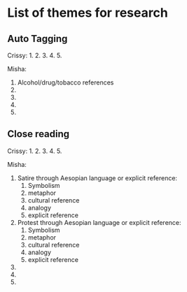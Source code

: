 # List of themes for research
## Auto Tagging

Crissy:
1. 
2. 
3. 
4. 
5. 

Misha:
1. Alcohol/drug/tobacco references
2. 
3. 
4. 
5. 

## Close reading

Crissy:
1. 
2. 
3. 
4. 
5. 

Misha:
1. Satire through Aesopian language or explicit reference:
   1. Symbolism
   2. metaphor 
   3. cultural reference 
   4. analogy
   5. explicit reference
2. Protest through Aesopian language or explicit reference:
   1. Symbolism
   2. metaphor 
   3. cultural reference 
   4. analogy
   5. explicit reference
3. 
4. 
5. 
